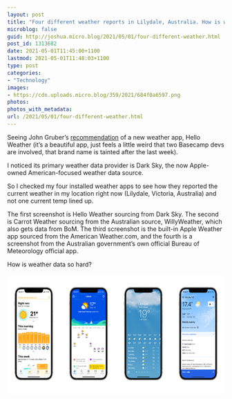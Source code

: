 ```yaml
---
layout: post
title: "Four different weather reports in Lilydale, Australia. How is weather reporting still so hard?"
microblog: false
guid: http://joshua.micro.blog/2021/05/01/four-different-weather.html
post_id: 1313682
date: 2021-05-01T11:45:00+1100
lastmod: 2021-05-01T11:48:03+1100
type: post
categories:
- "Technology"
images:
- https://cdn.uploads.micro.blog/359/2021/684f0a6597.png
photos:
photos_with_metadata:
url: /2021/05/01/four-different-weather.html
---
```

Seeing John Gruber’s [recommendation](https://daringfireball.net/linked/2021/04/30/hello-weather) of a new weather app, Hello Weather (it’s a beautiful app, just feels a little weird that two Basecamp devs are involved, that brand name is tainted after the last week).

I noticed its primary weather data provider is Dark Sky, the now Apple-owned American-focused weather data source.

So I checked my four installed weather apps to see how they reported the current weather in my location right now (Lilydale, Victoria, Australia) and not one current temp lined up.

The first screenshot is Hello Weather sourcing from Dark Sky. The second is Carrot Weather sourcing from the Australian source, WillyWeather, which also gets data from BoM. The third screenshot is the built-in Apple Weather app sourced from the American Weather.com, and the fourth is a screenshot from the Australian government’s own official Bureau of Meteorology official app.

How is weather data so hard?

<img src="uploads/2021/684f0a6597.png" width="600" height="276" alt="" />
